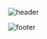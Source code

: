 ![header](https://capsule-render.vercel.app/api?type=wave&color=F8E2CF&height=200&section=header&text=김민지(Minji%20Kim)&fontSize=80)

![footer](https://capsule-render.vercel.app/api?section=footer&color=F8E2CF)
